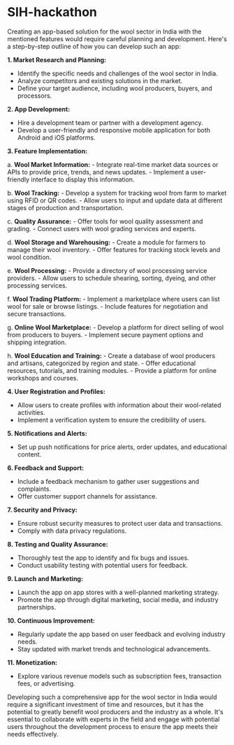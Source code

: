 # SIH-hackathon

Creating an app-based solution for the wool sector in India with the mentioned features would require careful planning and development. Here's a step-by-step outline of how you can develop such an app:

**1. Market Research and Planning:**
   - Identify the specific needs and challenges of the wool sector in India.
   - Analyze competitors and existing solutions in the market.
   - Define your target audience, including wool producers, buyers, and processors.

**2. App Development:**
   - Hire a development team or partner with a development agency.
   - Develop a user-friendly and responsive mobile application for both Android and iOS platforms.

**3. Feature Implementation:**

   a. **Wool Market Information:**
      - Integrate real-time market data sources or APIs to provide price, trends, and news updates.
      - Implement a user-friendly interface to display this information.

   b. **Wool Tracking:**
      - Develop a system for tracking wool from farm to market using RFID or QR codes.
      - Allow users to input and update data at different stages of production and transportation.

   c. **Quality Assurance:**
      - Offer tools for wool quality assessment and grading.
      - Connect users with wool grading services and experts.

   d. **Wool Storage and Warehousing:**
      - Create a module for farmers to manage their wool inventory.
      - Offer features for tracking stock levels and wool condition.

   e. **Wool Processing:**
      - Provide a directory of wool processing service providers.
      - Allow users to schedule shearing, sorting, dyeing, and other processing services.

   f. **Wool Trading Platform:**
      - Implement a marketplace where users can list wool for sale or browse listings.
      - Include features for negotiation and secure transactions.

   g. **Online Wool Marketplace:**
      - Develop a platform for direct selling of wool from producers to buyers.
      - Implement secure payment options and shipping integration.

   h. **Wool Education and Training:**
      - Create a database of wool producers and artisans, categorized by region and state.
      - Offer educational resources, tutorials, and training modules.
      - Provide a platform for online workshops and courses.

**4. User Registration and Profiles:**
   - Allow users to create profiles with information about their wool-related activities.
   - Implement a verification system to ensure the credibility of users.

**5. Notifications and Alerts:**
   - Set up push notifications for price alerts, order updates, and educational content.

**6. Feedback and Support:**
   - Include a feedback mechanism to gather user suggestions and complaints.
   - Offer customer support channels for assistance.

**7. Security and Privacy:**
   - Ensure robust security measures to protect user data and transactions.
   - Comply with data privacy regulations.

**8. Testing and Quality Assurance:**
   - Thoroughly test the app to identify and fix bugs and issues.
   - Conduct usability testing with potential users for feedback.

**9. Launch and Marketing:**
   - Launch the app on app stores with a well-planned marketing strategy.
   - Promote the app through digital marketing, social media, and industry partnerships.

**10. Continuous Improvement:**
   - Regularly update the app based on user feedback and evolving industry needs.
   - Stay updated with market trends and technological advancements.

**11. Monetization:**
   - Explore various revenue models such as subscription fees, transaction fees, or advertising.

Developing such a comprehensive app for the wool sector in India would require a significant investment of time and resources, but it has the potential to greatly benefit wool producers and the industry as a whole. It's essential to collaborate with experts in the field and engage with potential users throughout the development process to ensure the app meets their needs effectively.
